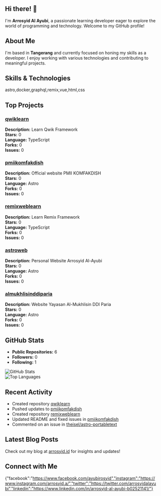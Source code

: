 ## Hi there! 👋

I'm **Arrosyid Al Ayubi**, a passionate learning developer eager to explore the world of programming and technology. Welcome to my GitHub profile!

## About Me

I'm based in **Tangerang** and currently focused on honing my skills as a developer. I enjoy working with various technologies and contributing to meaningful projects.

## Skills & Technologies

astro,docker,graphql,remix,vue,html,css

## Top Projects

### [qwiklearn](https://github.com/Rearguard98/qwiklearn)  
**Description:** Learn Qwik Framework  
**Stars:** 0  
**Language:** TypeScript  
**Forks:** 0  
**Issues:** 0  

### [pmiikomfakdish](https://github.com/Rearguard98/pmiikomfakdish)  
**Description:** Official website PMII KOMFAKDISH  
**Stars:** 0  
**Language:** Astro  
**Forks:** 0  
**Issues:** 0  

### [remixweblearn](https://github.com/Rearguard98/remixweblearn)  
**Description:** Learn Remix Framework  
**Stars:** 0  
**Language:** TypeScript  
**Forks:** 0  
**Issues:** 0  

### [astroweb](https://github.com/Rearguard98/astroweb)  
**Description:** Personal Website Arrosyid Al-Ayubi  
**Stars:** 0  
**Language:** Astro  
**Forks:** 0  
**Issues:** 0  

### [almukhlisinddiparia](https://github.com/Rearguard98/almukhlisinddiparia)  
**Description:** Website Yayasan Al-Mukhlisin DDI Paria  
**Stars:** 0  
**Language:** Astro  
**Forks:** 0  
**Issues:** 0  


## GitHub Stats

- **Public Repositories:** 6  
- **Followers:** 0  
- **Following:** 1  

![GitHub Stats](https://github-readme-stats.vercel.app/api?username=Rearguard98&show_icons=true&theme=radical)  
![Top Languages](https://github-readme-stats.vercel.app/api/top-langs/?username=Rearguard98&layout=compact&theme=radical)  


## Recent Activity

- Created repository [qwiklearn](https://github.com/Rearguard98/qwiklearn)  
- Pushed updates to [pmiikomfakdish](https://github.com/Rearguard98/pmiikomfakdish)  
- Created repository [remixweblearn](https://github.com/Rearguard98/remixweblearn)  
- Updated README and fixed issues in [pmiikomfakdish](https://github.com/Rearguard98/pmiikomfakdish)  
- Commented on an issue in [theisel/astro-portabletext](https://github.com/theisel/astro-portabletext/issues/205)  


## Latest Blog Posts

Check out my blog at [arrosyid.id](https://arrosyid.id) for insights and updates!

## Connect with Me

{"facebook":"https://www.facebook.com/ayubirosyid","instagram":"https://www.instagram.com/arrosyid.a/","twitter":"https://twitter.com/arrosyidalayubi","linkedin":"https://www.linkedin.com/in/arrosyid-al-ayubi-b02521141/"}